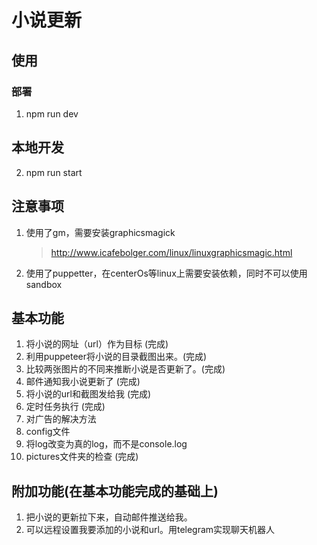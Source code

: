 # 小说更新

## 使用

### 部署
1. npm run dev

## 本地开发
2. npm run start

## 注意事项

1. 使用了gm，需要安装graphicsmagick
   > http://www.icafebolger.com/linux/linuxgraphicsmagic.html
2. 使用了puppetter，在centerOs等linux上需要安装依赖，同时不可以使用sandbox

## 基本功能

1. 将小说的网址（url）作为目标 (完成)
2. 利用puppeteer将小说的目录截图出来。(完成)
3. 比较两张图片的不同来推断小说是否更新了。(完成)
4. 邮件通知我小说更新了 (完成)
5. 将小说的url和截图发给我 (完成)
6. 定时任务执行 (完成)
7. 对广告的解决方法
8. config文件
9. 将log改变为真的log，而不是console.log
10. pictures文件夹的检查 (完成)




## 附加功能(在基本功能完成的基础上)

1. 把小说的更新拉下来，自动邮件推送给我。
2. 可以远程设置我要添加的小说和url。用telegram实现聊天机器人









